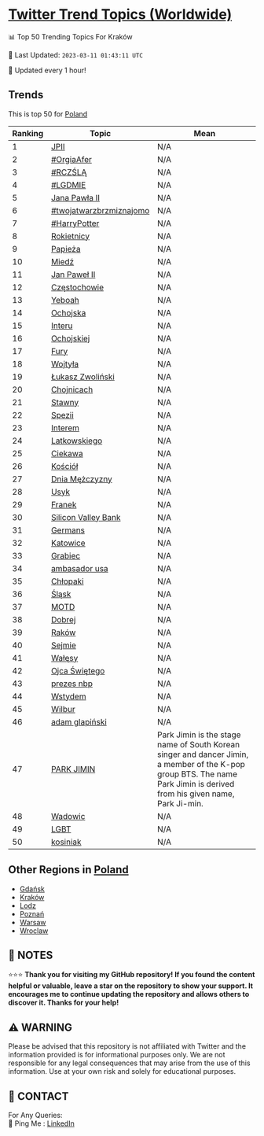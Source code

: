[Twitter Trend Topics (Worldwide)](https://github.com/ErcinDedeoglu/Twitter-Trend-Topics)
==========


📊 Top 50 Trending Topics For Kraków

📆 Last Updated: `2023-03-11 01:43:11 UTC`

🔧 Updated every 1 hour!


## Trends

This is top 50 for [Poland](</Poland>)

| Ranking | Topic | Mean |
| ------- | ------------ | ------------ |
| 1 | [JPII](http://twitter.com/search?q=JPII) | N/A |
| 2 | [#OrgiaAfer](http://twitter.com/search?q=%23OrgiaAfer) | N/A |
| 3 | [#RCZŚLĄ](http://twitter.com/search?q=%23RCZ%c5%9aL%c4%84) | N/A |
| 4 | [#LGDMIE](http://twitter.com/search?q=%23LGDMIE) | N/A |
| 5 | [Jana Pawła II](http://twitter.com/search?q=Jana+Paw%c5%82a+II) | N/A |
| 6 | [#twojatwarzbrzmiznajomo](http://twitter.com/search?q=%23twojatwarzbrzmiznajomo) | N/A |
| 7 | [#HarryPotter](http://twitter.com/search?q=%23HarryPotter) | N/A |
| 8 | [Rokietnicy](http://twitter.com/search?q=Rokietnicy) | N/A |
| 9 | [Papieża](http://twitter.com/search?q=Papie%c5%bca) | N/A |
| 10 | [Miedź](http://twitter.com/search?q=Mied%c5%ba) | N/A |
| 11 | [Jan Paweł II](http://twitter.com/search?q=Jan+Pawe%c5%82+II) | N/A |
| 12 | [Częstochowie](http://twitter.com/search?q=Cz%c4%99stochowie) | N/A |
| 13 | [Yeboah](http://twitter.com/search?q=Yeboah) | N/A |
| 14 | [Ochojska](http://twitter.com/search?q=Ochojska) | N/A |
| 15 | [Interu](http://twitter.com/search?q=Interu) | N/A |
| 16 | [Ochojskiej](http://twitter.com/search?q=Ochojskiej) | N/A |
| 17 | [Fury](http://twitter.com/search?q=Fury) | N/A |
| 18 | [Wojtyła](http://twitter.com/search?q=Wojty%c5%82a) | N/A |
| 19 | [Łukasz Zwoliński](http://twitter.com/search?q=%c5%81ukasz+Zwoli%c5%84ski) | N/A |
| 20 | [Chojnicach](http://twitter.com/search?q=Chojnicach) | N/A |
| 21 | [Stawny](http://twitter.com/search?q=Stawny) | N/A |
| 22 | [Spezii](http://twitter.com/search?q=Spezii) | N/A |
| 23 | [Interem](http://twitter.com/search?q=Interem) | N/A |
| 24 | [Latkowskiego](http://twitter.com/search?q=Latkowskiego) | N/A |
| 25 | [Ciekawa](http://twitter.com/search?q=Ciekawa) | N/A |
| 26 | [Kościół](http://twitter.com/search?q=Ko%c5%9bci%c3%b3%c5%82) | N/A |
| 27 | [Dnia Mężczyzny](http://twitter.com/search?q=Dnia+M%c4%99%c5%bcczyzny) | N/A |
| 28 | [Usyk](http://twitter.com/search?q=Usyk) | N/A |
| 29 | [Franek](http://twitter.com/search?q=Franek) | N/A |
| 30 | [Silicon Valley Bank](http://twitter.com/search?q=Silicon+Valley+Bank) | N/A |
| 31 | [Germans](http://twitter.com/search?q=Germans) | N/A |
| 32 | [Katowice](http://twitter.com/search?q=Katowice) | N/A |
| 33 | [Grabiec](http://twitter.com/search?q=Grabiec) | N/A |
| 34 | [ambasador usa](http://twitter.com/search?q=ambasador+usa) | N/A |
| 35 | [Chłopaki](http://twitter.com/search?q=Ch%c5%82opaki) | N/A |
| 36 | [Śląsk](http://twitter.com/search?q=%c5%9al%c4%85sk) | N/A |
| 37 | [MOTD](http://twitter.com/search?q=MOTD) | N/A |
| 38 | [Dobrej](http://twitter.com/search?q=Dobrej) | N/A |
| 39 | [Raków](http://twitter.com/search?q=Rak%c3%b3w) | N/A |
| 40 | [Sejmie](http://twitter.com/search?q=Sejmie) | N/A |
| 41 | [Wałęsy](http://twitter.com/search?q=Wa%c5%82%c4%99sy) | N/A |
| 42 | [Ojca Świętego](http://twitter.com/search?q=Ojca+%c5%9awi%c4%99tego) | N/A |
| 43 | [prezes nbp](http://twitter.com/search?q=prezes+nbp) | N/A |
| 44 | [Wstydem](http://twitter.com/search?q=Wstydem) | N/A |
| 45 | [Wilbur](http://twitter.com/search?q=Wilbur) | N/A |
| 46 | [adam glapiński](http://twitter.com/search?q=adam+glapi%c5%84ski) | N/A |
| 47 | [PARK JIMIN](http://twitter.com/search?q=PARK+JIMIN) | Park Jimin is the stage name of South Korean singer and dancer Jimin, a member of the K-pop group BTS. The name Park Jimin is derived from his given name, Park Ji-min. |
| 48 | [Wadowic](http://twitter.com/search?q=Wadowic) | N/A |
| 49 | [LGBT](http://twitter.com/search?q=LGBT) | N/A |
| 50 | [kosiniak](http://twitter.com/search?q=kosiniak) | N/A |



## Other Regions in [Poland](</Poland>)

* [Gdańsk](</Poland/Gdańsk.md>)
* [Kraków](</Poland/Kraków.md>)
* [Lodz](</Poland/Lodz.md>)
* [Poznań](</Poland/Poznań.md>)
* [Warsaw](</Poland/Warsaw.md>)
* [Wroclaw](</Poland/Wroclaw.md>)



## 📝 NOTES

⭐⭐⭐ **Thank you for visiting my GitHub repository! If you found the content helpful or valuable, leave a star on the repository to show your support. It encourages me to continue updating the repository and allows others to discover it. Thanks for your help!**


## ⚠️ WARNING

Please be advised that this repository is not affiliated with Twitter and the information provided is for informational purposes only. We are not responsible for any legal consequences that may arise from the use of this information. Use at your own risk and solely for educational purposes.


## 📨 CONTACT

 For Any Queries:  
            🏓 Ping Me : [LinkedIn](https://www.linkedin.com/in/ercindedeoglu/)
